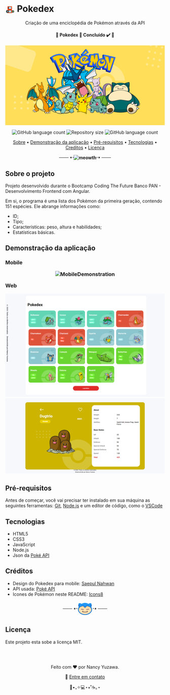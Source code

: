 <h1>
	<img align="center" width="30" height="30" src="./github/icons8-pokedex-48 (1).png" alt="pokedex"/>
	Pokedex
</h1>
<p align="center">
	Criação de uma enciclopédia de Pokémon através da API
</p>
<p align="center">
<h4 align="center"> 🚧 Pokedex 🚀 Concluído ✔️ 🚧</h4></p>
<p align="center">

<img align="center" src="./github/pokedex-banner.png" alt="benner"/>

<p align="center">
  <img alt="GitHub language count" src="https://img.shields.io/github/languages/count/nancyuzawa/Pokedex?color=%2304D361">
  <img alt="Repository size" src="https://img.shields.io/github/repo-size/nancyuzawa/Pokedex">
  <img alt="GitHub language count" src="https://img.shields.io/github/languages/count/nancyuzawa/Pokedex?color=%2304D361">
</p>


<p align="center">  
	<a href="#sobre">Sobre</a> • <a href="#demo">Demonstração da aplicação</a> • <a href="#preRequisitos">Pré-requisitos</a> • <a href="#tecnologias">Tecnologias</a> • <a href="#creditos">Creditos</a> • <a href="#licenca">Licença</a> 
</p>

<p align="center">
	<b>─── ⋆⋅<img align="center" width="48" height="48" src="./github/icons8-família-de-meowth-48.png" alt="meowth"/>⋅⋆ ───</b>
</p>

<h2 id="sobre">
	Sobre o projeto
</h2>
<p>
	Projeto desenvolvido durante o Bootcamp Coding The Future Banco PAN - Desenvolvimento Frontend com Angular.
</p>
<p>
	Em si, o programa é uma lista dos Pokémon da primeira geração, contendo 151 espécies. Ele abrange informações como:
	<ul>
		<li>
			ID;
		</li>
		<li>
			Tipo;
		</li>
		<li>
			Características: peso, altura e habilidades;
		</li>
		<li>
			Estatísticas básicas.
		</li>
	</ul>
</p>
<h2 id="demo">
	Demonstração da aplicação
	<h3>
		Mobile
		<p align="center">
			<img src="./github/MobileDemonstration.gif" alt="MobileDemonstration"/>
		</p>
		Web
		<p align="center">
			<img src="./github/WebDemonstration1.png" alt="WebDemonstration1"/>
   		 	<img src="./github/WebDemonstration2.png" alt="WebDemonstration2"/>
		</p>
	</h3>
	
</h2>
<h2 id="preRequisitos">
	Pré-requisitos
</h2>
 Antes de começar, você vai precisar ter instalado em sua máquina as seguintes ferramentas: <a href="https://git-scm.com">Git</a>, <a href="https://nodejs.org/en/">Node.js</a> e um editor de código, como o <a href="https://code.visualstudio.com">VSCode</a>
<h2 id="tecnologias">
	Tecnologias
</h2>
<ul>
	<li>
		HTML5
	</li>
	<li>
		CSS3
	</li>
	<li>
		JavaScript
	</li>
	<li>
		Node.js
	</li>
	<li>
		Json da <a href="https://pokeapi.co">Poké API</a>
	</li>
</ul>

<h2 id="creditos">
	Créditos
</h2>
<ul>
	<li>
		Design do Pokedex para mobile: <a href="https://dribbble.com/shots/6540871-Pokedex-App">Saepul Nahwan</a>
	</li>
	<li>
		API usada: <a href="https://pokeapi.co">Poké API</a>
	</li>
	<li>
		Icones de Pokémon neste README: <a href=" https://icons8.com.br/icons/set/pokedex">Icons8</a>
	</li>
</ul>

<p align="center">
	<b>─── ⋆⋅<img align="center" width="48" height="48" src="./github/icons8-indayo-48.png" alt="snorlax-icon"/>⋅⋆ ───</b>
</p>

<h2 id="licenca">
	Licença
</h2>
<p >
	Este projeto esta sobe a licença MIT.
</p>
</br>
</br>


<p align="center">
	Feito com ❤️ por Nancy Yuzawa. 
</p>
<p align="center">
	👋 <a href="https://www.linkedin.com/in/nancy-yuzawa">Entre em contato</a>
</p>
<div align = "center">🌿•₊✧💻⋆⭒˚☕️｡⋆</div>

